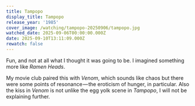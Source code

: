 ```yaml
---
title: Tampopo
display_title: Tampopo
release_year: '1985'
cover_image: /watching/tampopo-20250906/tampopo.jpg
watched_date: 2025-09-06T00:00:00.000Z
date: 2025-09-10T13:11:09.000Z
rewatch: false
---
```

Fun, and not at all what I thought it was going to be. I imagined something more like _Ramen Heads_.

My movie club paired this with _Venom_, which sounds like chaos but there were some points of resonance — the eroticism of hunger, in particular. Also the kiss in _Venom_ is not unlike the egg yolk scene in _Tampopo_, I will not be explaining further.
